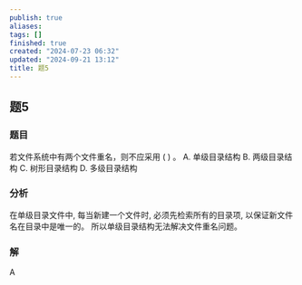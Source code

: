 ```yaml
---
publish: true
aliases: 
tags: []
finished: true
created: "2024-07-23 06:32"
updated: "2024-09-21 13:12"
title: 题5
---
```

## 题5
### 题目
若文件系统中有两个文件重名，则不应采用 ( ) 。
A. 单级目录结构 
B. 两级目录结构
C. 树形目录结构 
D. 多级目录结构
### 分析
在单级目录文件中, 每当新建一个文件时, 必须先检索所有的目录项, 以保证新文件名在目录中是唯一的。
所以单级目录结构无法解决文件重名问题。
### 解
A